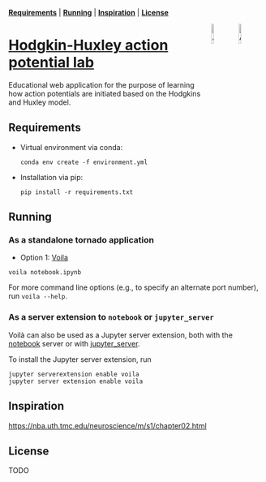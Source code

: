 **[Requirements](#requirements)** |
**[Running](#running)** |
**[Inspiration](#inspiration)** |
**[License](#license)** 


<img align="right" width="10%" height="10%" src="https://upload.wikimedia.org/wikipedia/commons/c/c7/Andrew_Fielding_Huxley_nobel.jpg" alt="Andrew Huxley">
<img align="right" width="10%" height="10%" src="https://upload.wikimedia.org/wikipedia/commons/0/07/Alan_Lloyd_Hodgkin_nobel.jpg" alt="Andrew Huxley">

# [Hodgkin-Huxley action potential lab](http://inceo.github.com/hhapl)

Educational web application for the purpose of learning how action potentials are initiated based on the Hodgkins and Huxley model.

## Requirements

- Virtual environment via conda:
  ```shell
  conda env create -f environment.yml
  ```

- Installation via pip:
  ```shell
  pip install -r requirements.txt
  ```

## Running

### As a standalone tornado application

- Option 1: [Voila](https://github.com/inceo/hhapl)
```
voila notebook.ipynb
```

For more command line options (e.g., to specify an alternate port number),
run `voila --help`.

### As a server extension to `notebook` or `jupyter_server`

Voilà can also be used as a Jupyter server extension, both with the
[notebook](https://github.com/jupyter/notebook) server or with
[jupyter_server](https://github.com/jupyter/jupyter_server).

To install the Jupyter server extension, run

```
jupyter serverextension enable voila
jupyter server extension enable voila
```

## Inspiration

https://nba.uth.tmc.edu/neuroscience/m/s1/chapter02.html

## License

TODO

